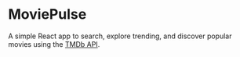# MoviePulse
A simple React app to search, explore trending, and discover popular movies using the [TMDb API](https://developer.themoviedb.org/docs).
